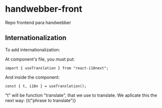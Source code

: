 # handwebber-front

Repo frontend para handwebber

## Internationalization

To add internationalization:

At component's file, you must put:

```
import { useTranslation } from "react-i18next";
```

And inside the component:

```
const { t, i18n } = useTranslation();
```

"t" will be function "translate", that we use to translate. We aplicate this the next way:
{t("phrase to translate")}
